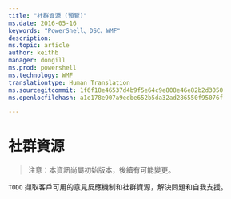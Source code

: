 ```yaml
---
title: "社群資源 (預覽)"
ms.date: 2016-05-16
keywords: "PowerShell、DSC、WMF"
description: 
ms.topic: article
author: keithb
manager: dongill
ms.prod: powershell
ms.technology: WMF
translationtype: Human Translation
ms.sourcegitcommit: 1f6f18e46537d4b9f5e64c9e808e46e82b2d3050
ms.openlocfilehash: a1e178e907a9edbe652b5da32ad286550f95076f

---
```


# 社群資源 #
> 注意：本資訊尚屬初始版本，後續有可能變更。


`TODO` 擷取客戶可用的意見反應機制和社群資源，解決問題和自我支援。



<!--HONumber=Aug16_HO3-->



